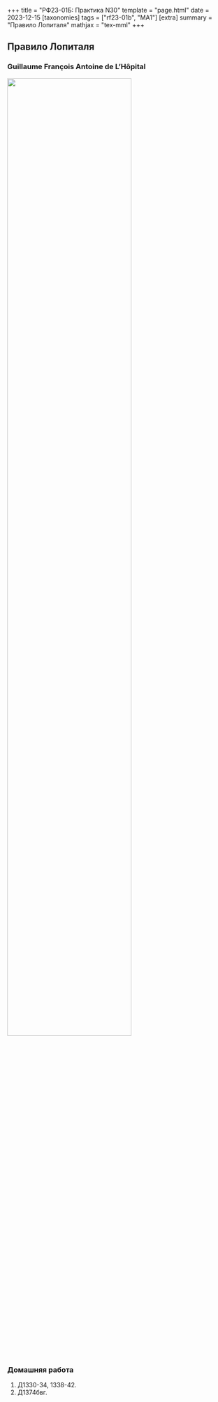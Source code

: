 +++
title = "РФ23-01Б: Практика N30"
template = "page.html"
date = 2023-12-15
[taxonomies]
tags = ["rf23-01b", "MA1"]
[extra]
summary = "Правило Лопиталя"
mathjax = "tex-mml"
+++

<!-- more -->
## Правило Лопиталя

### Guillaume Fran&ccedil;ois Antoine de&nbsp;L&rsquo;H&ocirc;pital

<img src="/lopital.jpg" width="75%">

### Домашняя работа

1. Д1330-34, 1338-42.
2. Д1374бвг.


